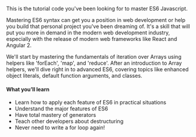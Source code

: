 This is the tutorial code you've been looking for to master ES6 Javascript.

Mastering ES6 syntax can get you a position in web development or help you build that personal project you've been dreaming of. It's a skill that will put you more in demand in the modern web development industry, especially with the release of modern web frameworks like React and Angular 2.

We'll start by mastering the fundamentals of iteration over Arrays using helpers like 'forEach', 'map', and 'reduce'.  After an introduction to Array helpers, we'll dive right in to advanced ES6, covering topics like enhanced object literals, default function arguments, and classes.  

#### What you’ll learn
- Learn how to apply each feature of ES6 in practical situations
- Understand the major features of ES6
- Have total mastery of generators
- Teach other developers about destructuring
- Never need to write a for loop again!
